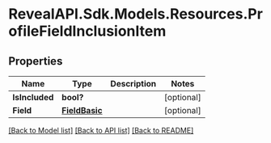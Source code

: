 # RevealAPI.Sdk.Models.Resources.ProfileFieldInclusionItem
## Properties

Name | Type | Description | Notes
------------ | ------------- | ------------- | -------------
**IsIncluded** | **bool?** |  | [optional] 
**Field** | [**FieldBasic**](FieldBasic.md) |  | [optional] 

[[Back to Model list]](../README.md#documentation-for-models) [[Back to API list]](../README.md#documentation-for-api-endpoints) [[Back to README]](../README.md)

